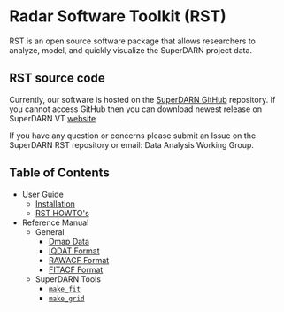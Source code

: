 # Radar Software Toolkit (RST)

RST is an open source software package that allows researchers to analyze, model, and quickly visualize the SuperDARN project data.

## RST source code 

Currently, our software is hosted on the [SuperDARN GitHub](https://github.com/SuperDARN/rst) repository. 
If you cannot access GitHub then you can download newest release on SuperDARN VT  [website](http://vt.superdarn.org/tiki-index.php?page=software)

If you have any question or concerns please submit an Issue on the SuperDARN RST repository or email: Data Analysis Working Group. 

## Table of Contents 
  - User Guide
    - [Installation](user-guide/install.md)
    - [RST HOWTO's](user-guide/utilizing-rst.md) 
  - Reference Manual
      * General
        * [Dmap Data](references/general/dmap_data.md)
        * [IQDAT Format](references/general/iqdat.md)
        * [RAWACF Format](references/general/rawacf.md)
        * [FITACF Format](references/general/fitacf.md)
      * SuperDARN Tools
        * [```make_fit```](references/superdarn/tools/make_fit.md)
        * [```make_grid```](references/superdarn/tools/make_grid.md)


